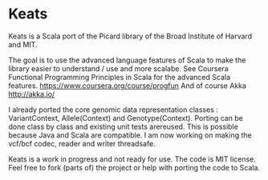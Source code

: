 Keats
=====

Keats is a Scala port of the Picard library of the Broad Institute of Harvard and MIT.

The goal is to use the advanced language features of Scala to make the library easier to understand / use and more scalabe.
See Coursera Functional Programming Principles in Scala for the advanced Scala features. 
https://www.coursera.org/course/progfun
And of course Akka http://akka.io/

I already ported the core genomic data representation classes : VariantContext, Allele(Context) and Genotype(Context).
Porting can be done class by class and existing unit tests arereused. This is possible because Java and Scala are compatible.
I am now working on making the vcf/bcf codec, reader and writer threadsafe.

Keats is a work in progress and not ready for use. The code is MIT license. 
Feel free to fork (parts of) the project or help with porting the code to Scala.
